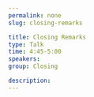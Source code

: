 ```yaml
---
permalink: none
slug: closing-remarks

title: Closing Remarks
type: Talk
time: 4:45-5:00
speakers:
group: Closing

description:
---
```

